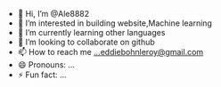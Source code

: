 - 👋 Hi, I’m @Ale8882
- 👀 I’m interested in building website,Machine learning
- 🌱 I’m currently learning other languages
- 💞️ I’m looking to collaborate on github
- 📫 How to reach me ...eddiebohnleroy@gmail.com
- 😄 Pronouns: ...
- ⚡ Fun fact: ...

<!---
Ale8882/Ale8882 is a ✨ special ✨ repository because its `README.md` (this file) appears on your GitHub profile.
You can click the Preview link to take a look at your changes.
--->
